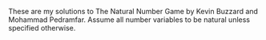 These are my solutions to The Natural Number Game by Kevin Buzzard and Mohammad Pedramfar. Assume all number variables to be natural unless specified otherwise.